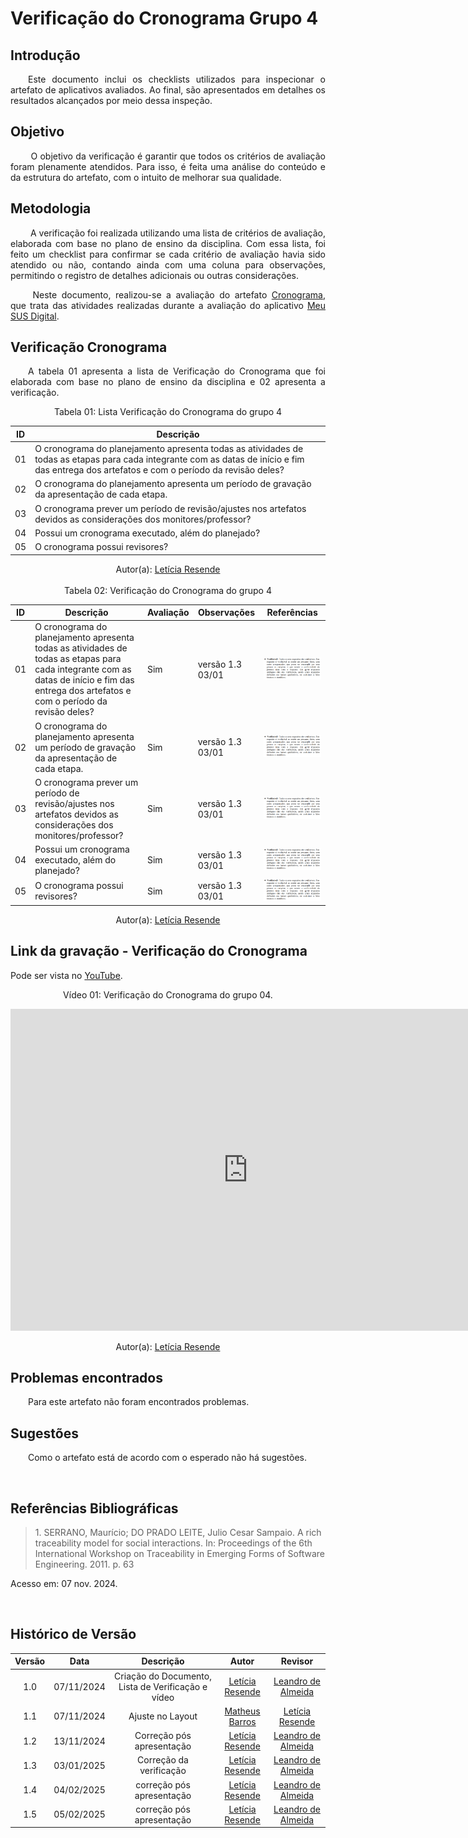
# Verificação do Cronograma Grupo 4

## Introdução
<p align="justify">
&emsp;&emsp;Este documento inclui os checklists utilizados para inspecionar o artefato de aplicativos avaliados. Ao final, são apresentados em detalhes os resultados alcançados por meio dessa inspeção.
</p>

## Objetivo

<p align="justify">
&emsp;&emsp; O objetivo da verificação é garantir que todos os critérios de avaliação foram plenamente atendidos. Para isso, é feita uma análise do conteúdo e da estrutura do artefato, com o intuito de melhorar sua qualidade.
</p>

## Metodologia
<p align="justify">
&emsp;&emsp; A verificação foi realizada utilizando uma lista de critérios de avaliação, elaborada com base no plano de ensino da disciplina. Com essa lista, foi feito um checklist para confirmar se cada critério de avaliação havia sido atendido ou não, contando ainda com uma coluna para observações, permitindo o registro de detalhes adicionais ou outras considerações.</p>

<p align="justify">
&emsp;&emsp; Neste documento, realizou-se a avaliação do artefato <a href="https://requisitos-de-software.github.io/2024.2-MeuSUSDigital/planejamento/cronograma-planejamento/" target = "_blank">Cronograma</a>, que trata das atividades realizadas durante a avaliação do aplicativo <a href="https://play.google.com/store/apps/details?id=br.gov.datasus.cnsdigital&hl=pt_BR" target = "_blank">Meu SUS Digital</a>.
</p>


## Verificação Cronograma

<p align="justify">
&emsp;&emsp;A tabela 01 apresenta a lista de  Verificação do Cronograma que foi elaborada com base no plano de ensino da disciplina e 02 apresenta a verificação.
</p>
<center>Tabela 01: Lista Verificação do Cronograma do grupo 4</center>

| **ID** | **Descrição**  | 
|--------|----------------|
| 01   | O cronograma do planejamento apresenta todas as atividades de todas as etapas para cada integrante com as datas de início e fim das entrega dos artefatos e com o período da revisão deles? | 
| 02   | O cronograma do planejamento apresenta um período de gravação da apresentação de cada etapa.  | 
| 03   | O cronograma prever um período de revisão/ajustes nos artefatos devidos as considerações dos monitores/professor?| 
| 04   | Possui um cronograma executado, além do planejado?| 
| 05   | O cronograma possui revisores?|  

<center>
 Autor(a): <a href="https://github.com/LeticiaResende23" target = "_blank">Letícia Resende</a></h6>
</center>

<br>

<center>Tabela 02: Verificação do Cronograma do grupo 4</center>

| **ID** | **Descrição**  | **Avaliação** |**Observações** |**Referências**|
|--------|----------------|---------------|--|------------------|
| 01   | O cronograma do planejamento apresenta todas as atividades de todas as etapas para cada integrante com as datas de início e fim das entrega dos artefatos e com o período da revisão deles? | Sim | versão 1.3  03/01   | ![ref1](../../assets/nfrvvee.png) |
| 02   | O cronograma do planejamento apresenta um período de gravação da apresentação de cada etapa.    | Sim | versão 1.3  03/01  |![ref1](../../assets/nfrvvee.png)  |
| 03   | O cronograma prever um período de revisão/ajustes nos artefatos devidos as considerações dos monitores/professor? | Sim | versão 1.3  03/01 | ![ref1](../../assets/nfrvvee.png) |
| 04   | Possui um cronograma executado, além do planejado?| Sim |versão 1.3  03/01  | ![ref1](../../assets/nfrvvee.png) |
| 05   | O cronograma possui revisores?| Sim |  versão 1.3  03/01  | ![ref1](../../assets/nfrvvee.png) |

<center>
 Autor(a): <a href="https://github.com/LeticiaResende23" target = "_blank">Letícia Resende</a></h6>
</center>

## Link da gravação - Verificação do Cronograma
Pode ser vista no [YouTube](https://youtu.be/oiR9VLdVYHI).</p>
<center>
<p>Vídeo 01: Verificação do Cronograma do grupo 04.</p>
</center>

<center>
<iframe width="760" height="515" src="https://www.youtube.com/embed/Du240s7HN-M?si=eOlxoEr68C2osLTB" title="YouTube video player" frameborder="0" allow="accelerometer; autoplay; clipboard-write; encrypted-media; gyroscope; picture-in-picture; web-share" referrerpolicy="strict-origin-when-cross-origin" allowfullscreen></iframe>


Autor(a): <a href="https://github.com/LeticiaResende23">Letícia Resende</a>

</center>


## Problemas encontrados
<p align="justify">&emsp;&emsp;Para este artefato não foram encontrados problemas.</p>


## Sugestões
<p align="justify">&emsp;&emsp;Como o artefato está de acordo com o esperado não há sugestões.</p>

</center>
<br>

## Referências Bibliográficas

> <p id="1">1. SERRANO, Maurício; DO PRADO LEITE, Julio Cesar Sampaio. A rich traceability model for social interactions. In: Proceedings of the 6th International Workshop on Traceability in Emerging Forms of Software Engineering. 2011. p. 63
   Acesso em: 07 nov. 2024.
</p>

<br>

## Histórico de Versão

| Versão |    Data    |      Descrição       |  Autor  | Revisor |
| :----: | :--------: | :------------------: | :-----: | :-----: |
|  1.0   | 07/11/2024 | Criação do Documento, Lista de Verificação e vídeo| [Letícia Resende](https://github.com/LeticiaResende23) | [Leandro de Almeida](https://github.com/leomitx10)|
|  1.1   | 07/11/2024 | Ajuste no Layout | [Matheus Barros](https://github.com/Ninja-Haiyai) | [Letícia Resende](https://github.com/LeticiaResende23)|
|  1.2   | 13/11/2024 | Correção pós apresentação | [Letícia Resende](https://github.com/LeticiaResende23) | [Leandro de Almeida](https://github.com/leomitx10)|
|  1.3   | 03/01/2025 | Correção da verificação | [Letícia Resende](https://github.com/LeticiaResende23) | [Leandro de Almeida](https://github.com/leomitx10)|
|  1.4   | 04/02/2025 | correção pós apresentação| [Letícia Resende](https://github.com/LeticiaResende23) | [Leandro de Almeida](https://github.com/leomitx10) |
|  1.5   | 05/02/2025 | correção pós apresentação| [Letícia Resende](https://github.com/LeticiaResende23) | [Leandro de Almeida](https://github.com/leomitx10) |





